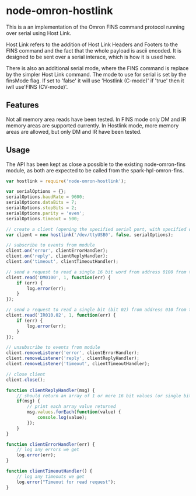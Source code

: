 # node-omron-hostlink

This is a an implementation of the Omron FINS command protocol running over serial using Host Link.

Host Link refers to the addition of Host Link Headers and Footers to the FINS command and the fact that the whole payload is ascii encoded.
It is designed to be sent over a serial interace, which is how it is used here.

There is also an additional serial mode, where the FINS command is replace by the simpler Host Link command. The mode to use for serial is set by the finsMode flag. If set to 'false' it will use 'Hostlink (C-mode)' if 'true' then it iwll use'FINS (CV-mode)'.

## Features

Not all memory area reads have been tested. In FINS mode only DM and IR memory areas are supported currently. In Hostlink mode, more memory areas are allowed, but only DM and IR have been tested.

## Usage

The API has been kept as close a possible to the existing node-omron-fins module, as both are expected to be called from the spark-hpl-omron-fins.

```javascript
var hostlink = require('node-omron-hostlink');

var serialOptions = {};
serialOptions.baudRate = 9600;
serialOptions.dataBits = 7;
serialOptions.stopBits = 2;
serialOptions.parity = 'even';
serialOptions.timeout = 500;

// create a client (opening the specified serial port, with specified options) and chosing the Hostlink (C-mode)
var client = new hostlink('/dev/ttyUSB0', false, serialOptions);

// subscribe to events from module
client.on('error', clientErrorHandler);
client.on('reply', clientReplyHandler);
client.on('timeout', clientTimeoutHandler);

// send a request to read a single 16 bit word from address 0100 from the DM memory area
client.read('DM0100', 1, function(err) {
    if (err) {
        log.error(err);
    }
});

// send a request to read a single bit (bit 02) from address 010 from the IR memory area
client.read('IR010.02', 1, function(err) {
    if (err) {
        log.error(err);
    }
});

// unsubscribe to events from module
client.removeListener('error', clientErrorHandler);
client.removeListener('reply', clientReplyHandler);
client.removeListener('timeout', clientTimeoutHandler);

// close client
client.close();

function clientReplyHandler(msg) {
    // should return an array of 1 or more 16 bit values (or single bit values if the memory is address via bit addressing e.g. 'IR010.02').
    if(msg) {
        // print each array value returned
        msg.values.forEach(function(value) {
            console.log(value);
        });
    }
}

function clientErrorHandler(err) {
    // log any errors we get
    log.error(err);
}

function clientTimeoutHandler() {
    // log any timeouts we get
    log.error("Timeout for read request");
}
```
